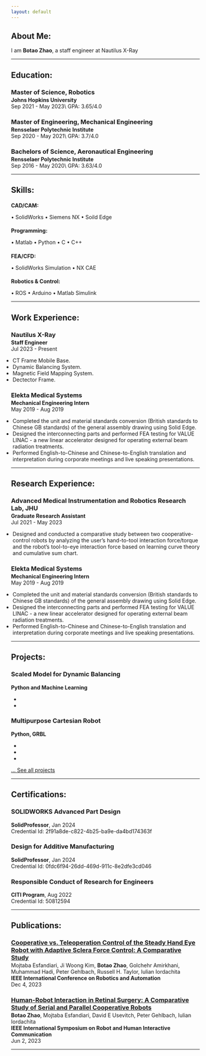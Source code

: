 ```yaml
---
layout: default
---
```

## About Me:

I am **Botao Zhao**, a staff engineer at Nautilus X-Ray

---

## Education:

<h3 style="margin-bottom:2px;">Master of Science, Robotics</h3>
<h4 style="margin:0;">Johns Hopkins University</h4>
Sep 2021 - May 2023\
GPA: 3.65/4.0

<h3 style="margin-bottom:2px;">Master of Engineering, Mechanical Engineering</h3>
<h4 style="margin:0;">Rensselaer Polytechnic Institute</h4>
Sep 2020 - May 2021\
GPA: 3.7/4.0

<h3 style="margin-bottom:2px;">Bachelors of Science, Aeronautical Engineering</h3>
<h4 style="margin:0;">Rensselaer Polytechnic Institute</h4>
Sep 2016 - May 2020\
GPA: 3.63/4.0

---

## Skills:

<h4 style="margin-bottom:2px;">CAD/CAM:</h4>
<p style="margin-bottom:4px;">&#x2022; SolidWorks &#x2022; Siemens NX &#x2022; Soild Edge</p>

<h4 style="margin-bottom:2px;">Programming:</h4>
<p style="margin-bottom:4px;">&#x2022; Matlab &#x2022; Python &#x2022; C &#x2022; C++</p>

<h4 style="margin-bottom:2px;">FEA/CFD:</h4>
<p style="margin-bottom:4px;">&#x2022; SolidWorks Simulation &#x2022; NX CAE</p>

<h4 style="margin-bottom:2px;">Robotics & Control:</h4>
<p style="margin-bottom:4px;">&#x2022; ROS &#x2022; Arduino &#x2022; Matlab Simulink</p>

---

## Work Experience:

<h3 style="margin-bottom:2px;">Nautilus X-Ray</h3>
<p style="margin:0;"><b>Staff Engineer</b><br>
Jul 2023 - Present</p>
<ul style="margin-left: -1.4em;">
  <li>CT Frame Mobile Base.</li>
  <li>Dynamic Balancing System.</li>
  <li>Magnetic Field Mapping System.</li>
  <li>Dectector Frame.</li>
</ul>

<h3 style="margin-bottom:2px;">Elekta Medical Systems</h3>
<p style="margin:0;"><b>Mechanical Engineering Intern</b><br>
May 2019 - Aug 2019</p>
<ul style="margin-left: -1.4em;">
  <li>Completed the unit and material standards conversion (British standards to Chinese GB standards) of the general assembly drawing using Solid Edge.</li>
  <li>Designed the interconnecting parts and performed FEA testing for VALUE LINAC - a new linear accelerator designed for operating external beam radiation treatments.</li>
  <li>Performed English-to-Chinese and Chinese-to-English translation and interpretation during corporate meetings and live speaking presentations.</li>
</ul>

---

## Research Experience:

<h3 style="margin-bottom:2px;">Advanced Medical Instrumentation and Robotics Research Lab, JHU</h3>
<p style="margin:0;"><b>Graduate Research Assistant </b><br>
Jul 2021 - May 2023</p>
<ul style="margin-left: -1.4em;">
  <li>Designed and conducted a comparative study between two cooperative-control robots by analyzing the user’s hand-to-tool interaction force/torque and the robot’s tool-to-eye interaction force based on learning curve theory and cumulative sum chart.</li>
</ul>

<h3 style="margin-bottom:2px;">Elekta Medical Systems</h3>
<p style="margin:0;"><b>Mechanical Engineering Intern</b><br>
May 2019 - Aug 2019</p>
<ul style="margin-left: -1.4em;">
  <li>Completed the unit and material standards conversion (British standards to Chinese GB standards) of the general assembly drawing using Solid Edge.</li>
  <li>Designed the interconnecting parts and performed FEA testing for VALUE LINAC - a new linear accelerator designed for operating external beam radiation treatments.</li>
  <li>Performed English-to-Chinese and Chinese-to-English translation and interpretation during corporate meetings and live speaking presentations.</li>
</ul>

---

## Projects:

<div class="card">
  <h3>Scaled Model for Dynamic Balancing</h3>
  <p><b>Python and Machine Learning</b></p>
  <ul>
    <li></li>
    <li></li>
  </ul>
  <a href=""><span class="card-link-spanner"></span></a>
</div>

<div class="card">
  <h3>Multipurpose Cartesian Robot</h3>
  <p><b>Python, GRBL</b></p>
  <ul>
    <li></li>
    <li></li>
    <li></li>
  </ul>
  <a href=""><span class="card-link-spanner"></span></a>
</div>

[... See all projects](./projects)

---

## Certifications:

<div class="card">
  <h3>SOLIDWORKS Advanced Part Design</h3>
  <p><b>SolidProfessor</b>, Jan 2024<br>
  Credential Id: 2f91a8de-c822-4b25-ba9e-da4bd174363f</p>
  <a href="https://plt.solidprofessor.com/certificates/2f91a8de-c822-4b25-ba9e-da4bd174363f"><span class="card-link-spanner"></span></a>
</div>

<div class="card">
  <h3>Design for Additive Manufacturing</h3>
  <p><b>SolidProfessor</b>, Jan 2024<br>
  Credential Id: 0fdc6f94-26dd-469d-911c-8e2dfe3cd046</p>
  <a href="https://plt.solidprofessor.com/certificates/2f91a8de-c822-4b25-ba9e-da4bd174363f"><span class="card-link-spanner"></span></a>
</div>

<div class="card">
  <h3>Responsible Conduct of Research for Engineers</h3>
  <p><b>CITI Program</b>, Aug 2022<br>
  Credential Id: 50812594</p>
  <a href="https://www.citiprogram.org/verify/?wf530ee0a-0814-4915-9442-76889defe9c9-50812594"><span class="card-link-spanner"></span></a>
</div>

---

## Publications:

<h3 style="margin-bottom:2px; color:var(--clr-a-text);"><a href="https://ieeexplore.ieee.org/abstract/document/10611084">Cooperative vs. Teleoperation Control of the Steady Hand Eye Robot with Adaptive Sclera Force Control: A Comparative Study</a></h3>
<p style="margin:0;">Mojtaba Esfandiari, Ji Woong Kim, <b>Botao Zhao</b>, Golchehr Amirkhani, Muhammad Hadi, Peter Gehlbach, Russell H. Taylor, Iulian Iordachita<br></p>
<b>IEEE International Conference on Robotics and Automation</b><br>
Dec 4, 2023

<h3 style="margin-bottom:2px; color:var(--clr-a-text);"><a href="https://ieeexplore.ieee.org/abstract/document/10309472">Human-Robot Interaction in Retinal Surgery: A Comparative Study of Serial and Parallel Cooperative Robots</a></h3>
<p style="margin:0;"><b>Botao Zhao</b>, Mojtaba Esfandiari, David E Usevitch, Peter Gehlbach, Iulian Iordachita<br></p>
<b>IEEE International Symposium on Robot and Human Interactive Communication</b><br>
Jun 2, 2023

---
